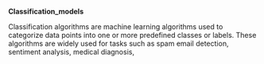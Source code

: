 **Classification_models**

Classification algorithms are machine learning algorithms used to categorize data points into one or more predefined classes or labels. These algorithms are widely used for tasks such as spam email detection, sentiment analysis, medical diagnosis,
